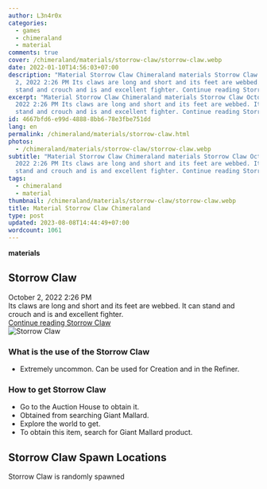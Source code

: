 ```yaml
---
author: L3n4r0x
categories:
  - games
  - chimeraland
  - material
comments: true
cover: /chimeraland/materials/storrow-claw/storrow-claw.webp
date: 2022-01-10T14:56:03+07:00
description: "Material Storrow Claw Chimeraland materials Storrow Claw October
  2, 2022 2:26 PM Its claws are long and short and its feet are webbed. It can
  stand and crouch and is and excellent fighter. Continue reading Storrow Claw "
excerpt: "Material Storrow Claw Chimeraland materials Storrow Claw October 2,
  2022 2:26 PM Its claws are long and short and its feet are webbed. It can
  stand and crouch and is and excellent fighter. Continue reading Storrow Claw "
id: 4667bfd6-e99d-4888-8bb6-78e3fbe751dd
lang: en
permalink: /chimeraland/materials/storrow-claw.html
photos:
  - /chimeraland/materials/storrow-claw/storrow-claw.webp
subtitle: "Material Storrow Claw Chimeraland materials Storrow Claw October 2,
  2022 2:26 PM Its claws are long and short and its feet are webbed. It can
  stand and crouch and is and excellent fighter. Continue reading Storrow Claw "
tags:
  - chimeraland
  - material
thumbnail: /chimeraland/materials/storrow-claw/storrow-claw.webp
title: Material Storrow Claw Chimeraland
type: post
updated: 2023-08-08T14:44:49+07:00
wordcount: 1061
---
```


<link
  rel="stylesheet"
  href="https://rawcdn.githack.com/dimaslanjaka/Web-Manajemen/870a349/css/bootstrap-5-3-0-alpha3-wrapper.css"
/>
<section id="bootstrap-wrapper">
  <div data-bs-theme="dark">
    <div
      class="row g-0 border rounded overflow-hidden flex-md-row mb-4 shadow-sm position-relative bg-dark text-light"
    >
      <div class="col p-4 d-flex flex-column position-static">
        <strong class="d-inline-block mb-2 text-success">materials</strong>
        <h2 class="mb-0">Storrow Claw</h2>
        <div class="mb-1 text-muted">October 2, 2022 2:26 PM</div>
        <div class="mb-2 border p-1">
          Its claws are long and short and its feet are webbed. It can stand and
          crouch and is and excellent fighter.
        </div>
        <a
          href="/chimeraland/materials/storrow-claw.html"
          class="stretched-link d-none text-primary"
          >Continue reading Storrow Claw</a
        >
      </div>
      <div class="col-auto d-none d-md-block d-lg-block">
        <img
          src="https://www.webmanajemen.com/chimeraland/materials/storrow-claw/storrow-claw.webp"
          alt="Storrow Claw"
        />
      </div>
    </div>
    <div class="row">
      <div class="col-lg-6 col-12 mb-2">
        <div class="card">
          <div class="card-body">
            <h3 class="card-title">What is the use of the Storrow Claw</h3>
            <div class="card-text">
              <ul>
                <li>
                  Extremely uncommon. Can be used for Creation and in the
                  Refiner.
                </li>
              </ul>
            </div>
          </div>
        </div>
      </div>
      <div class="col-lg-6 col-12 mb-2">
        <div class="card">
          <div class="card-body">
            <h3 class="card-title">How to get Storrow Claw</h3>
            <div class="card-text">
              <ul>
                <li>Go to the Auction House to obtain it.</li>
                <li>Obtained from searching Giant Mallard.</li>
                <li>Explore the world to get.</li>
                <li>To obtain this item, search for Giant Mallard product.</li>
              </ul>
            </div>
          </div>
        </div>
      </div>
      <div class="col-12 mb-2">
        <h2>Storrow Claw Spawn Locations</h2>
        <p>Storrow Claw is randomly spawned</p>
      </div>
    </div>
  </div>
</section>